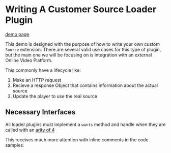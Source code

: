 # Writing A Customer Source Loader Plugin

[demo page](https://flowplayer.github.io/advanced-demos/loader/)

This demo is designed with the purpose of how to write your own custom `Source` extension.  There are several valid use cases for this type of plugin, but the main one we will be focusing on is integration with an external Online Video Platform.

This commonly have a lifecycle like:

1. Make an HTTP request
2. Recieve a response Object that contains information about the actual source
3. Update the player to use the real source

## Necessary Interfaces

All loader plugins must implement a `wants` method and handle when they are called with an [arity of 4](https://en.wikipedia.org/wiki/Arity)

This receives much more attention with inline comments in the code samples.